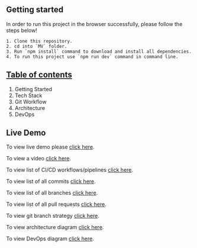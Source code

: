 ## Getting started
In order to run this project in the browser successfully, please follow the steps below!

    1. Clone this repository.
    2. cd into `MV` folder.
    3. Run `npm install` command to download and install all dependencies.
    4. To run this project use `npm run dev` command in command line.

## [Table of contents](https://doc.clickup.com/d/h/13meh7-24/7ba10fff4464736)

1. Getting Started
2. Tech Stack
3. Git Workflow
4. Architecture
5. DevOps

## Live Demo
To view live demo please [click here](https://masterv.herokuapp.com/).

To view a video [click here]().

To view list of CI/CD workflows/pipelines [click here](https://github.com/zafar-saleem/MV/actions).

To view list of all commits [click here](https://github.com/zafar-saleem/MV/commits/main).

To view list of all branches [click here](https://github.com/zafar-saleem/MV/branches/all).

To view list of all pull requests [click here](https://github.com/zafar-saleem/MV/pulls).

To view git branch strategy [click here](https://swimlanes.io/u/arTp8yL-v).

To view architecture diagram [click here](https://app.terrastruct.com/diagrams/1696583135).

To view DevOps diagram [click here](https://app.terrastruct.com/diagrams/2064841).

